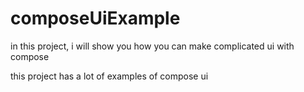 # composeUiExample

in this project, i will show you how you can make complicated ui with compose 

this project has a lot of examples of compose ui 
